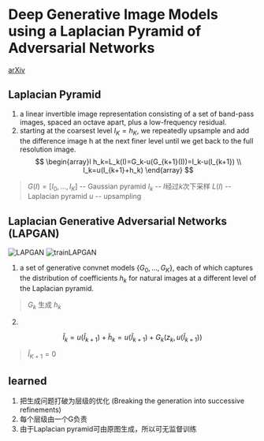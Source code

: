 # Deep Generative Image Models using a Laplacian Pyramid of Adversarial Networks
[arXiv](https://arxiv.org/abs/1506.05751)

## Laplacian Pyramid
1. a linear invertible image representation consisting of a set of band-pass images, spaced an octave apart, plus a low-frequency residual.
2. starting at the coarsest level $I_K=h_K$, we repeatedly upsample and add the difference image h at the next finer level until we get back to the full resolution image.
$$
\begin{array}l
 h_k=L_k(I)=G_k-u(G_{k+1}(I))=I_k-u(I_{k+1}) \\
 I_k=u(I_{k+1}+h_k)
\end{array}
$$
> $G(I)=[I_0,...,I_K]$ -- Gaussian pyramid
$I_k$ -- $I$经过$k$次下采样
$L(I)$ --  Laplacian pyramid
$u$ -- upsampling

## Laplacian Generative Adversarial Networks (LAPGAN)
![LAPGAN](./.assets/LAPGAN.jpg)
![trainLAPGAN](./.assets/trainLAPGAN.jpg)
1. a set of generative convnet models $\{G_0,...,G_K\}$,  each of which captures the distribution of coefficients $h_k$ for natural images at a different level of the Laplacian pyramid.
> $G_k$ 生成 $h_k$

2.
$$ \widetilde I_k=u(\widetilde I_{k+1})+\widetilde h_k = u(\widetilde I_{k+1})+ G_k(z_k, u(\widetilde I_{k+1})) $$
> $\widetilde I_{K+1}=0$

## learned
1. 把生成问题打破为层级的优化 (Breaking the generation into successive refinements)
2. 每个层级由一个G负责
3. 由于Laplacian pyramid可由原图生成，所以可无监督训练
